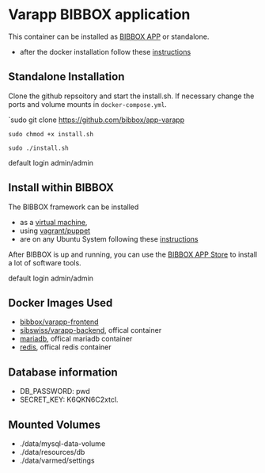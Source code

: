 # Varapp BIBBOX application

This container can be installed as [BIBBOX APP](http://bibbox.readthedocs.io/en/latest/admin-documentation/ "BIBBOX App Store") or standalone. 

* after the docker installation follow these [instructions](https://github.com/bibbox/app-redcap/blob/master/INSTALL-APP.md)

## Standalone Installation

Clone the github repsoitory and start the install.sh. If necessary change the ports and volume mounts in `docker-compose.yml`.  

`sudo git clone https://github.com/bibbox/app-varapp

`sudo chmod +x install.sh`

`sudo ./install.sh`

default login admin/admin

## Install within BIBBOX

The BIBBOX framework can be installed 
* as a [virtual machine](http://bibbox.bbmri-eric.eu/resources/machine/), 
* using [vagrant/puppet](http://bibbox.readthedocs.io/en/latest/installation-vagrant/) 
* are on any Ubuntu System following these [instructions](http://bibbox.readthedocs.io/en/latest/installation-source/)  

After BIBBOX is up and running, you can use the [BIBBOX APP Store](http://bibbox.readthedocs.io/en/latest/admin-documentation/ "BIBBOX App Store") to install a lot of software tools. 

default login admin/admin

## Docker Images Used


 * [bibbox/varapp-frontend](https://hub.docker.com/r/bibbox/varapp-frontend)
 * [sibswiss/varapp-backend](https://hub.docker.com/r/sibswiss/varapp-backend), offical container
 * [mariadb](https://hub.docker.com/_/mariadb), offical mariadb container
 * [redis](https://hub.docker.com/_/redis), offical redis container
 
## Database information

- DB_PASSWORD: pwd
- SECRET_KEY: K6QKN6C2xtcl.

## Mounted Volumes

- ./data/mysql-data-volume
- ./data/resources/db
- ./data/varmed/settings


